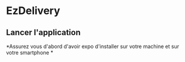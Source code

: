# EzDelivery
## Lancer l'application
*Assurez vous d'abord d'avoir expo d'installer sur votre machine et sur votre smartphone
*

